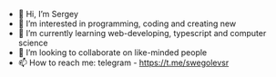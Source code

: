 - 👋 Hi, I’m Sergey
- 👀 I’m interested in programming, coding and creating new
- 🌱 I’m currently learning web-developing, typescript and computer science
- 💞️ I’m looking to collaborate on like-minded people
- 📫 How to reach me: telegram - https://t.me/swegolevsr
